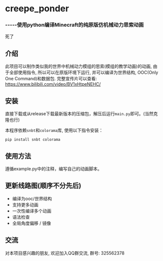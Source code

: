 # creepe_ponder
### -----使用python编译Minecraft的纯原版仿机械动力思索动画
死了

## 介绍

此项目可以制作类似我的世界中机械动力模组的思索(模组的教学动画)的动画, 由于全部使用指令, 所以可以在原版环境下运行, 并可以编译为世界结构, OOC(Only One Command)和数据包.
完整宣传片可以查看:
https://www.bilibili.com/video/BV1xHtpeNEHC/

## 安装
直接下载或从release下载最新版本的压缩包，解压后运行`main.py`即可。(当然克隆也行)

本程序依赖`snbt`和`colorama`库, 使用以下指令安装：

```shell
pip install snbt colorama
```

## 使用方法

遵循example.py中的注释，编写自己的动画脚本。

## 更新线路图(顺序不分先后)

- 编译为ooc/世界结构
- 支持更多动画
- 一次性编译多个动画
- 语法检查
- 全局角度偏移 / 镜像

## 交流

对本项目感兴趣的朋友, 欢迎加入QQ群交流, 群号: 325562378
